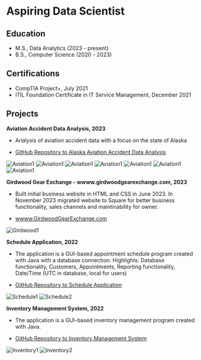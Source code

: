 # Aspiring Data Scientist

## Education 

- M.S., Data Analytics (2023 - present) 
- B.S., Computer Science (2020 - 2023)

## Certifications 
- CompTIA Project+, July 2021
- ITIL Foundation Certificate in IT Service Management, December 2021

## Projects 
**Aviation Accident Data Analysis, 2023**
- Analysis of aviation accident data with a focus on the state of Alaska
- <p class="view"><a href="https://github.com/bethdfuller/AviationAccidentDataAnalysis">GitHub Repository to Alaska Aviation Accident Data Analysis</a></p>
![Aviation1](/assets/A7.png)
![Aviation1](/assets/A6.png)
![Aviation1](/assets/A1.png)
![Aviation1](/assets/A2.png)
![Aviation1](/assets/A3.png)
![Aviation1](/assets/A4.png)
![Aviation1](/assets/A5.png)

**Girdwood Gear Exchange - wwww.girdwoodgearexchange.com, 2023**
- Built initial business website in HTML and CSS in June 2023. In November 2023 migrated website to Square for better business functionality, sales channels and maintinability for owner.
- <p class="view"><a href="https://girdwoodgearexchange.com/">wwww.GirdwoodGearExchange.com</a></p>
![Girdwood1](/assets/GirdwoodGearExchange1.jpg)

**Schedule Application, 2022**
- The application is a GUI-based appointment schedule program created with Java with a database connection. Highlights: Database functionality, Customers, Appointments, Reporting functionality, Date/Time (UTC in database, local for users)
- <p class="view"><a href="https://github.com/bethdfuller/Inventory">GitHub Repository to Schedule Application</a></p>
![Schedule1](/assets/ScheduleImage1.png)
![Schedule2](/assets/ScheduleImage2.png)

**Inventory Management System, 2022**
- The application is a GUI-based inventory management program created with Java.
- <p class="view"><a href="https://github.com/bethdfuller/Inventory">GitHub Repository to Inventory Management System</a></p>
![Inventory1](/assets/InventoryImage1.png)
![Inventory2](/assets/InventoryImage2.png)
